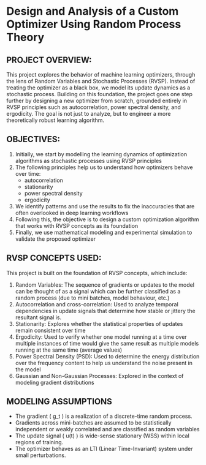# Design and Analysis of a Custom Optimizer Using Random Process Theory
## PROJECT OVERVIEW:
This project explores the behavior of machine learning optimizers, through the lens of Random Variables and Stochastic Processes (RVSP). Instead of treating the optimizer as a black box, we model its update dynamics as a stochastic process.
Building on this foundation, the project goes one step further by designing a new optimizer from scratch, grounded entirely in RVSP principles such as autocorrelation, power spectral density, and ergodicity. The goal is not just to analyze, but to engineer a more theoretically robust learning algorithm.

## OBJECTIVES:
1. Initially, we start by modelling the learning dynamics of optimization algorithms as stochastic processes using RVSP principles
2. The following principles help us to understand how optimizers behave over time:
   - autocorrelation
   - stationarity
   - power spectral density
   - ergodicity
3. We identify patterns and use the results to fix the inaccuracies that are often overlooked in deep learning workflows
4. Following this, the objective is to design a custom optimization algorithm that works with RVSP concepts as its foundation
5. Finally, we use mathematical modeling and experimental simulation to validate the proposed optimizer


## RVSP CONCEPTS USED:
This project is built on the foundation of RVSP concepts, which include:
1. Random Variables: The sequence of gradients or updates to the model can be thought of as a signal which can be further classified as a random process (due to mini batches, model behaviour, etc.)
2. Autocorrelation and cross-correlation: Used to analyze temporal dependencies in update signals that determine how stable or jittery the resultant signal is.
3. Stationarity: Explores whether the statistical properties of updates remain consistent over time 
4. Ergodicity: Used to verify whether one model running at a time over multiple instances of time would give the same result as multiple models running at the same time (average values)
5. Power Spectral Density (PSD): Used to determine the energy distribution over the frequency content to help us understand the noise present in the model
6. Gaussian and Non-Gaussian Processes: Explored in the context of modeling gradient distributions


## MODELING ASSUMPTIONS
- The gradient \( g_t \) is a realization of a discrete-time random process.
- Gradients across mini-batches are assumed to be statistically independent or weakly correlated and are classified as random variables
- The update signal \( u(t) \) is wide-sense stationary (WSS) within local regions of training.
- The optimizer behaves as an LTI (Linear Time-Invariant) system under small perturbations.

